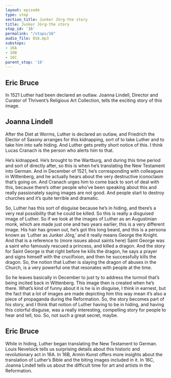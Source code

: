 ```yaml
---
layout: episode
type: stop
section_title: Junker Jörg-the story
title: Junker Jörg-the story
stop_id: '16'
permalink: "/stops/16"
audio_file: 016.mp3
substops:
- 16A
- 16B
- 16C
parent_stop: '16'
---
```


## Eric Bruce

In 1521 Luther had been declared an outlaw. Joanna Lindell, Director and Curator of Thrivent’s Religious Art Collection, tells the exciting story of this image.

## Joanna Lindell

After the Diet at Worms, Luther is declared an outlaw, and Friedrich the Elector of Saxony arranges for this kidnapping, sort of to take Luther and to take him into safe hiding. And Luther gets pretty short notice of this. I think Lucas Cranach is the person who alerts him to that.

He’s kidnapped. He’s brought to the Wartburg, and during this time period and sort of directly after, so this is when he’s translating the New Testament into German. And in December of 1521, he’s corresponding with colleagues in Wittenberg, and he actually hears about the very destructive iconoclasm that’s going on. And Cranach urges him to come back to sort of deal with this, because there’s other people who’ve been speaking about this and really passionately saying images are not good. And people start to destroy churches and it’s quite terrible and dramatic. 

So, Luther has this sort of disguise because he’s in hiding, and there’s a very real possibility that he could be killed. So this is really a disguised image of Luther. So if we look at the images of Luther as an Augustinian monk, which are made just one and two years earlier, this is a very different image. His hair has grown out, he’s got this long beard, and this is a persona known as ‘Luther as Junker Jörg,’ and it really means George the Knight. And that is a reference to (more issues about saints here) Saint George was a saint who famously rescued a princess, and killed a dragon. And the story for Saint George is that right before he kills the dragon, he says a prayer and signs himself with the crucifixion, and then he successfully kills the dragon. So, the notion that Luther is slaying the dragon of abuses in the Church, is a very powerful one that resonates with people at the time.

So he leaves basically in December to just ty to address the turmoil that’s being incited back in Wittenberg. This image then is created when he’s there. What’s kind of funny about it is he is in disguise, I think in earnest, but the fact that a lot of images are made depicting him this way mean it’s also a piece of propaganda during the Reformation. So, the story becomes part of his story, and I think that notion of Luther having to be in hiding, and having this colorful disguise, was a really interesting, compelling story for people to hear and tell, too. So, not such a great secret, maybe. 

## Eric Bruce

While in hiding, Luther began translating the New Testament to German. Louis Nevelsick tells us surprising details about this historic and revolutionary act in 16A. In 16B, Armin Kunst offers more insights about the translation of Luther’s Bible and the biting images included in it. In 16C, Joanna Lindell tells us about the difficult time for art and artists in the Reformation.
